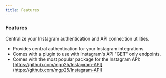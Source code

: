 ```yaml
---
title: Features 
---
```


### Features

Centralize your Instagram authentication and API connection utilities.

*   Provides central authentication for your Instagram integrations. 
*   Comes with a plugin to use with Instagram's API "GET" only endpoints.  
*   Comes with the most popular package for the Instagram API: [https://github.com/mgp25/Instagram-API](https://github.com/mgp25/Instagram-API)  

